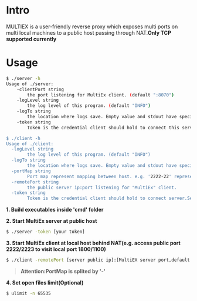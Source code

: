 # Intro
MULTIEX is a user-friendly reverse proxy which exposes multi ports on multi local machines to a public host passing through NAT.**Only TCP supported currently**
# Usage
```bash
$ ./server -h    
Usage of ./server:
    -clientPort string
      	the port listening for MultiEx client. (default ":8070")
    -logLevel string
      	the log level of this program. (default "INFO")
    -logTo string
      	the location where logs save. Empty value and stdout have special meaning (default "stdout")
    -token string
      	Token is the credential client should hold to connect this server.Server doesn't have token default.

$ ./client -h                          
Usage of ./client:
  -logLevel string
    	the log level of this program. (default "INFO")
  -logTo string
    	the location where logs save. Empty value and stdout have special meaning (default "stdout")
  -portMap string
    	Port map represent mapping between host. e.g. '2222-22' represents expose local port 22 at public port 2222. Multi mapping split by comma. (default "2222-22")
  -remotePort string
    	the public server ip:port listening for "MultiEx" client.
  -token string
    	Token is the credential client should hold to connect server.Server doesn't have token default.

```
**1. Build executables inside 'cmd' folder**

**2. Start MultiEx server at public host**

```bash
$ ./server -token [your token]
```
**3. Start MultiEx client at local host behind NAT(e.g. access public port 2222/2223 to visit local port 1800/1100)**

```bash
$ ./client -remotePort [server public ip]:[MultiEX server port,default 8070] -portMap 2222-1800,2223-1100 -token [your token]
```
> **Attention:PortMap is splited by '-'** 

**4. Set open files limit(Optional)**

```bash
$ ulimit -n 65535
```

